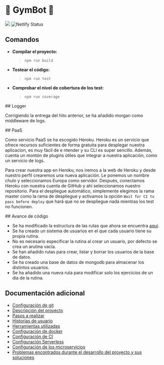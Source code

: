 # :muscle: GymBot :muscle:

![](https://travis-ci.com/torchu/GymBot.svg?branch=master)
![Netlify Status](https://api.netlify.com/api/v1/badges/50a95e48-efd0-46b7-a053-dd6869f195cf/deploy-status)

## Comandos

- **Compilar el proyecto:**
  > `npm run build`
- **Testear el código:**
  > `npm run test`
- **Comprobar el nivel de cobertura de los test:**
  > `npm run coverage`

## Logger

Corrigiendo la entrega del hito anterior, se ha añadido morgan como middleware de logs.

## PaaS

Como servicio PaaS se ha escogido Heroku. Heroku es un servicio que ofrece recursos suficientes de forma gratuita para desplegar nuestra aplicacion, es muy fácil de e ntender y su CLI es super sencillo. Además, cuenta un montón de plugins útiles que integrar a nuestra aplicación, como un servicio de logs.

Para crear nuestra app en Heroku, nos iremos a la web de Heroku y desde nuestro perfil crearemos una nueva aplicación. Le ponemos un nombre chulo y seleccionamos Europa como servidor. Después, conectamos Heroku con nuestra cuenta de GitHub y ahí seleccionamos nuestro repositorio. Para el despliegue automático, simplemente elegimos la rama master como la rama de despliegue y activamos la opción `Wait for CI to pass before deploy` que hará que no se despliegue nada mientras los test no funcionen.

## Avance de código

- Se ha modificado la estructura de las rutas que ahora se encuentra [aquí](src/routes).
- Se ha creado un sistema de usuarios en el que cada usuario tiene su propia rutina.
- No es necesario especificar la rutina al crear un usuario, por defecto se crea un arutina vacía.
- Se han añadido rutas para crear, listar y borrar los usuarios de la base de datos.
- Se ha creado una base de datos de mongodb para almacenar los distintos usuarios.
- Se ha añadido una nueva ruta para modificar solo los ejercicios de un día de la rutina.

## Documentación adicional

- [Configuración de git](docs/git-config.md)
- [Descripción del proyecto](docs/descripcion.md)
- [Pasos a realizar](docs/pasos.md)
- [Historias de usuario](docs/hu.md)
- [Herramientas utilizadas](docs/herramientas.md)
- [Configuración de docker](docs/docker.md)
- [Configuración de CI](docs/ci.md)
- [Configuración Serverless](docs/serverless.md)
- [Configuración de los microservicios](docs/microservicios.md)
- [Problemas encontrados durante el desarrollo del proyecto y sus soluciones](docs/errors.md)
